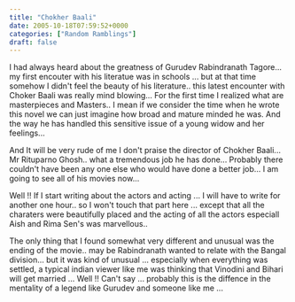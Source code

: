 ```yaml
---
title: "Chokher Baali"
date: 2005-10-18T07:59:52+0000
categories: ["Random Ramblings"]
draft: false
---
```


I had always heard about the greatness of Gurudev Rabindranath Tagore... my first encouter with his literatue was in schools ... but at that time somehow I didn't feel the beauty of his literature.. 
this latest encounter with Choker Baali was really mind blowing... For the first time I realized what are masterpieces and Masters.. 
I mean if we consider the time when he wrote this novel we can just imagine how broad and mature minded he was. And the way he has handled this sensitive issue of a young widow and her feelings...

And It will be very rude of me I don't praise the director of Chokher Baali... Mr Rituparno Ghosh.. what a tremendous job he has done... Probably there couldn't have been any one else who would have done a better job... I am going to see all of his movies now...  

Well !! If I start writing about the actors and acting ... I will have to write for another one hour.. so I won't touch that part here ... except that all the charaters were beautifully placed and the acting of all the actors especiall Aish and Rima Sen's was marvellous.. 

The only thing that I found somewhat very different and unusual was the ending of the movie.. may be Rabindranath wanted to relate with the Bangal division... but it was kind of unusual ... especially when everything was settled, a typical indian viewer like me was thinking  that Vinodini and Bihari will get married ... Well !! Can't say ... probably this is the diffence in the mentality of a legend like Gurudev and someone like me ... 

